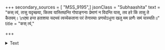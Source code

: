 +++
secondary_sources = [ "MSS_9195",]
jsonClass = "Subhaashita"
text = "कस् त्वं, तासु यदृच्छया, कितव यास्तिष्ठन्ति गोपाङ्गनाः प्रेमाणं न विदन्ति यास्, तव हरे किं तासु ते कैतवम्।  \nएषा हन्त हताशया यदभवं त्वय्येकताना परं तेनास्याः प्रणयोऽधुना खलु मम प्राणैः समं यास्यति॥"
title = "कस् त्वं,"

+++

<details><summary>Text</summary>

कस् त्वं, तासु यदृच्छया, कितव यास्तिष्ठन्ति गोपाङ्गनाः प्रेमाणं न विदन्ति यास्, तव हरे किं तासु ते कैतवम्।  
एषा हन्त हताशया यदभवं त्वय्येकताना परं तेनास्याः प्रणयोऽधुना खलु मम प्राणैः समं यास्यति॥
</details>
